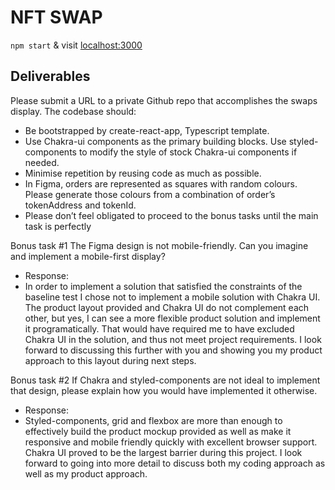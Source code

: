 # NFT SWAP

`npm start` & visit [localhost:3000](http://localhost:3000/)

## Deliverables

Please submit a URL to a private Github repo that accomplishes the swaps display. The codebase should:

- Be bootstrapped by create-react-app, Typescript template.
- Use Chakra-ui components as the primary building blocks. Use styled-components to modify the style of stock Chakra-ui components if needed.
- Minimise repetition by reusing code as much as possible.
- In Figma, orders are represented as squares with random colours. Please generate those colours from a combination of order’s tokenAddress and tokenId.
- Please don’t feel obligated to proceed to the bonus tasks until the main task is perfectly

Bonus task #1
The Figma design is not mobile-friendly. Can you imagine and implement a mobile-first display?

- Response:
- In order to implement a solution that satisfied the constraints of the baseline test I chose not to implement a mobile solution with Chakra UI. The product layout provided and Chakra UI do not complement each other, but yes, I can see a more flexible product solution and implement it programatically. That would have required me to have excluded Chakra UI in the solution, and thus not meet project requirements. I look forward to discussing this further with you and showing you my product approach to this layout during next steps.

Bonus task #2
If Chakra and styled-components are not ideal to implement that design, please explain how you would have implemented it otherwise.

- Response:
- Styled-components, grid and flexbox are more than enough to effectively build the product mockup provided as well as make it responsive and mobile friendly quickly with excellent browser support. Chakra UI proved to be the largest barrier during this project. I look forward to going into more detail to discuss both my coding approach as well as my product approach.
